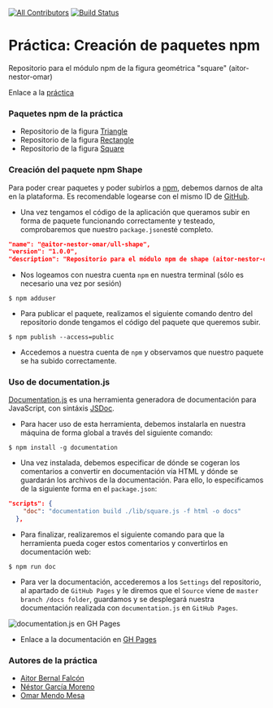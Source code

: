 [![All Contributors](https://img.shields.io/badge/all_contributors-3-blue.svg?style=flat-square)](#contributors)
[![Build Status](https://travis-ci.org/ULL-ESIT-DSI-1617/creacion-de-paquetes-npm-aitor-nestor-omar-35l2v3-1.svg?branch=master)](https://travis-ci.org/ULL-ESIT-DSI-1617/creacion-de-paquetes-npm-aitor-nestor-omar-35l2v3-1)

# Práctica: Creación de paquetes npm
Repositorio para el módulo npm de la figura geométrica "square" (aitor-nestor-omar)

Enlace a la [práctica](https://casianorodriguezleon.gitbooks.io/ull-esit-1617/content/practicas/practicamodulestrategypattern.html)

### Paquetes npm de la práctica
* Repositorio de la figura [Triangle]()
* Repositorio de la figura [Rectangle](https://github.com/ULL-ESIT-DSI-1617/creacion-de-paquetes-npm-aitornestoromar-rectangle)
* Repositorio de la figura [Square](https://github.com/ULL-ESIT-DSI-1617/creacion-de-paquetes-npm-aitor-nestor-omar-35l2v3-1-square)


### Creación del paquete npm Shape
Para poder crear paquetes y poder subirlos a [npm](https://www.npmjs.com/), debemos darnos de alta en la plataforma. Es recomendable logearse con el mismo ID de [GitHub](https://github.com/).

* Una vez tengamos el código de la aplicación que queramos subir en forma de paquete funcionando correctamente y testeado, comprobaremos que nuestro ```package.json```esté completo.
```json
"name": "@aitor-nestor-omar/ull-shape",
"version": "1.0.0",
"description": "Repositorio para el módulo npm de shape (aitor-nestor-omar)",
``` 
* Nos logeamos con nuestra cuenta ```npm``` en nuestra terminal (sólo es necesario una vez por sesión)
```shell
$ npm adduser
```
* Para publicar el paquete, realizamos el siguiente comando dentro del repositorio donde tengamos el código del paquete que queremos subir.
```shell
$ npm publish --access=public
```
* Accedemos a nuestra cuenta de ```npm``` y observamos que nuestro paquete se ha subido correctamente.

### Uso de documentation.js
[Documentation.js](http://documentation.js.org/) es una herramienta generadora de documentación para JavaScript, con sintáxis [JSDoc](http://usejsdoc.org/).

* Para hacer uso de esta herramienta, debemos instalarla en nuestra máquina de forma global a través del siguiente comando:
```shell
$ npm install -g documentation
```
* Una vez instalada, debemos especificar de dónde se cogeran los comentarios a convertir en documentación vía HTML y dónde se guardarán los archivos de la documentación. Para ello, lo especificamos de la siguiente forma en el ```package.json```:
```json
"scripts": {
    "doc": "documentation build ./lib/square.js -f html -o docs"
  },
```
* Para finalizar, realizaremos el siguiente comando para que la herramienta pueda coger estos comentarios y convertirlos en documentación web:
```shell
$ npm run doc
```
* Para ver la documentación, accederemos a los ```Settings``` del repositorio, al apartado de ```GitHub Pages``` y le diremos que el ```Source``` viene de ```master branch /docs folder```, guardamos y se desplegará nuestra documentación realizada con ```documentation.js``` en ```GitHub Pages```.

![documentation.js en GH Pages](http://i.imgur.com/5MfhFJJ.png)

* Enlace a la documentación en [GH Pages](https://ull-esit-dsi-1617.github.io/creacion-de-paquetes-npm-aitor-nestor-omar-35l2v3-1/)

### Autores de la práctica
* [Aitor Bernal Falcón](https://chinegua.github.io/)
* [Néstor García Moreno](https://nestor-gm.github.io/)
* [Omar Mendo Mesa](https://ozzrocker95.github.io/)
